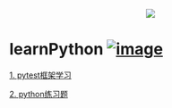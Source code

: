<p align="center">
  <img src="http://img.soogif.com/ChyENLCrXxZVZgi43EDS7tHBnAZvQM5S.gif_s400x0"/>
</p>


# learnPython [![image](https://img.shields.io/redmine/plugin/stars/redmine_xlsx_format_issue_exporter.svg)](https://github.com/ifyangyiisyangyi)


[1. pytest框架学习](https://github.com/ifyangyiisyangyi/learnPython/tree/master/luka_api_test)

[2. python练习题](https://github.com/ifyangyiisyangyi/learnPython/tree/master/interview_python)
